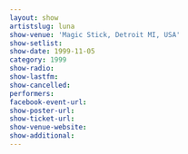 ```yaml
---
layout: show
artistslug: luna
show-venue: 'Magic Stick, Detroit MI, USA'
show-setlist: 
show-date: 1999-11-05
category: 1999
show-radio: 
show-lastfm: 
show-cancelled: 
performers: 
facebook-event-url: 
show-poster-url: 
show-ticket-url: 
show-venue-website: 
show-additional: 
---
```


